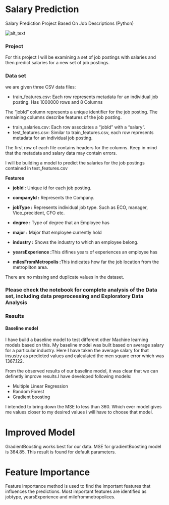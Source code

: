 # Salary Prediction
Salary Prediction Project Based On Job Descriptions (Python)

![alt_text](https://martechtoday.com/wp-content/uploads/cld-assets/salary-men-women-figurines-coin-stacks-ss-1920_zy4acr.jpg)

### Project

For this project I will be examining a set of job postings with salaries and then predict salaries for a new set of job postings.

### Data set
we are given three CSV data files:
* train_features.csv: Each row represents metadata for an individual job posting. Has 1000000 rows and 8 Columns

The “jobId” column represents a unique identifier for the job posting. The remaining columns describe features of the job posting.
* train_salaries.csv: Each row associates a “jobId” with a “salary”.
* test_features.csv: Similar to train_features.csv, each row represents metadata for an individual job posting.

The first row of each file contains headers for the columns. Keep in mind that the metadata and salary data may contain errors.

I will be building a model to predict the salaries for the job postings contained in test_features.csv

__Features__  

* <b>jobId :</b> Unique id for each job posting.

* <b>companyId :</b> Represents the Company.

* <b>jobType :</b> Represents individual job type. Such as ECO, manager, Vice_precident, CFO etc.

* <b>degree :</b> Type of degree that an Employee has

* <b>major :</b> Major that employee currently hold

* <b>industry  :</b> Shows the industry to which an employee belong.

* <b>yearsExperience :</b>This difines years of experiences an employee has

* <b>milesFromMetropolis :</b>This indicates how far the job location from the metropliton area.

There are no missing and duplicate values in the dataset.

 ### Please check the notebook for complete analysis of the Data set, including data preprocessing and Exploratory Data Analysis

### Results 

#### Baseline model
I have build a baseline model to test different other Machine learning models based on this. My baseline model was built based on average salary for a particular industry. Here I have taken the average salary for that insustry as predicted values and calculated the men square error which was 1367.122.


From the observed results of our baseline model, it was clear that we can definetly improve results.I have developed following models:

* Multiple Linear Regression 
* Random Forest 
* Gradient boosting 

I intended to bring down the MSE to less than 360. Which ever model gives me values closer to my desired values i will have to choose that model.


# Improved Model
GradientBoosting works best for our data. MSE for gradientBoosting model is 364.85. This result is found for default parameters. 

# Feature Importance
Feature importance method is used to find the important features that influences the predictions. Most important features are identified as jobtype, yearsExperience and milefrommetropolices. 

